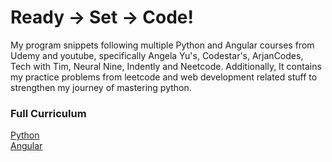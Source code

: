 # Ready -> Set -> Code!
<p>My program snippets following multiple Python and Angular courses from Udemy and youtube, specifically Angela Yu's, Codestar's, ArjanCodes, Tech with Tim, Neural Nine, Indently and Neetcode. Additionally, It contains my practice problems from leetcode and web development related stuff to strengthen my journey of mastering python.</p>

### Full Curriculum

[Python](py/README.md)<br>
[Angular](ng/README.md)<br>

